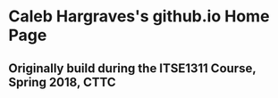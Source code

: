 # Caleb Hargraves's github.io Home Page  

## Originally build during the ITSE1311 Course, Spring 2018, CTTC  
